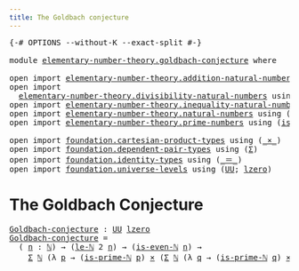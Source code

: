 ```yaml
---
title: The Goldbach conjecture
---
```


<pre class="Agda"><a id="49" class="Symbol">{-#</a> <a id="53" class="Keyword">OPTIONS</a> <a id="61" class="Pragma">--without-K</a> <a id="73" class="Pragma">--exact-split</a> <a id="87" class="Symbol">#-}</a>

<a id="92" class="Keyword">module</a> <a id="99" href="elementary-number-theory.goldbach-conjecture.html" class="Module">elementary-number-theory.goldbach-conjecture</a> <a id="144" class="Keyword">where</a>

<a id="151" class="Keyword">open</a> <a id="156" class="Keyword">import</a> <a id="163" href="elementary-number-theory.addition-natural-numbers.html" class="Module">elementary-number-theory.addition-natural-numbers</a> <a id="213" class="Keyword">using</a> <a id="219" class="Symbol">(</a><a id="220" href="elementary-number-theory.addition-natural-numbers.html#1096" class="Function">add-ℕ</a><a id="225" class="Symbol">)</a>
<a id="227" class="Keyword">open</a> <a id="232" class="Keyword">import</a>
  <a id="241" href="elementary-number-theory.divisibility-natural-numbers.html" class="Module">elementary-number-theory.divisibility-natural-numbers</a> <a id="295" class="Keyword">using</a> <a id="301" class="Symbol">(</a><a id="302" href="elementary-number-theory.divisibility-natural-numbers.html#2375" class="Function">is-even-ℕ</a><a id="311" class="Symbol">)</a>
<a id="313" class="Keyword">open</a> <a id="318" class="Keyword">import</a> <a id="325" href="elementary-number-theory.inequality-natural-numbers.html" class="Module">elementary-number-theory.inequality-natural-numbers</a> <a id="377" class="Keyword">using</a> <a id="383" class="Symbol">(</a><a id="384" href="elementary-number-theory.inequality-natural-numbers.html#2079" class="Function">le-ℕ</a><a id="388" class="Symbol">)</a>
<a id="390" class="Keyword">open</a> <a id="395" class="Keyword">import</a> <a id="402" href="elementary-number-theory.natural-numbers.html" class="Module">elementary-number-theory.natural-numbers</a> <a id="443" class="Keyword">using</a> <a id="449" class="Symbol">(</a><a id="450" href="elementary-number-theory.natural-numbers.html#1548" class="Datatype">ℕ</a><a id="451" class="Symbol">)</a>
<a id="453" class="Keyword">open</a> <a id="458" class="Keyword">import</a> <a id="465" href="elementary-number-theory.prime-numbers.html" class="Module">elementary-number-theory.prime-numbers</a> <a id="504" class="Keyword">using</a> <a id="510" class="Symbol">(</a><a id="511" href="elementary-number-theory.prime-numbers.html#1962" class="Function">is-prime-ℕ</a><a id="521" class="Symbol">)</a>

<a id="524" class="Keyword">open</a> <a id="529" class="Keyword">import</a> <a id="536" href="foundation.cartesian-product-types.html" class="Module">foundation.cartesian-product-types</a> <a id="571" class="Keyword">using</a> <a id="577" class="Symbol">(</a><a id="578" href="foundation-core.cartesian-product-types.html#590" class="Function Operator">_×_</a><a id="581" class="Symbol">)</a>
<a id="583" class="Keyword">open</a> <a id="588" class="Keyword">import</a> <a id="595" href="foundation.dependent-pair-types.html" class="Module">foundation.dependent-pair-types</a> <a id="627" class="Keyword">using</a> <a id="633" class="Symbol">(</a><a id="634" href="foundation-core.dependent-pair-types.html#515" class="Record">Σ</a><a id="635" class="Symbol">)</a>
<a id="637" class="Keyword">open</a> <a id="642" class="Keyword">import</a> <a id="649" href="foundation.identity-types.html" class="Module">foundation.identity-types</a> <a id="675" class="Keyword">using</a> <a id="681" class="Symbol">(</a><a id="682" href="foundation-core.identity-types.html#1865" class="Function Operator">_＝_</a><a id="685" class="Symbol">)</a>
<a id="687" class="Keyword">open</a> <a id="692" class="Keyword">import</a> <a id="699" href="foundation.universe-levels.html" class="Module">foundation.universe-levels</a> <a id="726" class="Keyword">using</a> <a id="732" class="Symbol">(</a><a id="733" href="foundation-core.universe-levels.html#235" class="Primitive">UU</a><a id="735" class="Symbol">;</a> <a id="737" href="Agda.Primitive.html#764" class="Primitive">lzero</a><a id="742" class="Symbol">)</a>
</pre>
# The Goldbach Conjecture

<pre class="Agda"><a id="Goldbach-conjecture"></a><a id="784" href="elementary-number-theory.goldbach-conjecture.html#784" class="Function">Goldbach-conjecture</a> <a id="804" class="Symbol">:</a> <a id="806" href="foundation-core.universe-levels.html#235" class="Primitive">UU</a> <a id="809" href="Agda.Primitive.html#764" class="Primitive">lzero</a>
<a id="815" href="elementary-number-theory.goldbach-conjecture.html#784" class="Function">Goldbach-conjecture</a> <a id="835" class="Symbol">=</a>
  <a id="839" class="Symbol">(</a> <a id="841" href="elementary-number-theory.goldbach-conjecture.html#841" class="Bound">n</a> <a id="843" class="Symbol">:</a> <a id="845" href="elementary-number-theory.natural-numbers.html#1548" class="Datatype">ℕ</a><a id="846" class="Symbol">)</a> <a id="848" class="Symbol">→</a> <a id="850" class="Symbol">(</a><a id="851" href="elementary-number-theory.inequality-natural-numbers.html#2079" class="Function">le-ℕ</a> <a id="856" class="Number">2</a> <a id="858" href="elementary-number-theory.goldbach-conjecture.html#841" class="Bound">n</a><a id="859" class="Symbol">)</a> <a id="861" class="Symbol">→</a> <a id="863" class="Symbol">(</a><a id="864" href="elementary-number-theory.divisibility-natural-numbers.html#2375" class="Function">is-even-ℕ</a> <a id="874" href="elementary-number-theory.goldbach-conjecture.html#841" class="Bound">n</a><a id="875" class="Symbol">)</a> <a id="877" class="Symbol">→</a>
    <a id="883" href="foundation-core.dependent-pair-types.html#515" class="Record">Σ</a> <a id="885" href="elementary-number-theory.natural-numbers.html#1548" class="Datatype">ℕ</a> <a id="887" class="Symbol">(λ</a> <a id="890" href="elementary-number-theory.goldbach-conjecture.html#890" class="Bound">p</a> <a id="892" class="Symbol">→</a> <a id="894" class="Symbol">(</a><a id="895" href="elementary-number-theory.prime-numbers.html#1962" class="Function">is-prime-ℕ</a> <a id="906" href="elementary-number-theory.goldbach-conjecture.html#890" class="Bound">p</a><a id="907" class="Symbol">)</a> <a id="909" href="foundation-core.cartesian-product-types.html#590" class="Function Operator">×</a> <a id="911" class="Symbol">(</a><a id="912" href="foundation-core.dependent-pair-types.html#515" class="Record">Σ</a> <a id="914" href="elementary-number-theory.natural-numbers.html#1548" class="Datatype">ℕ</a> <a id="916" class="Symbol">(λ</a> <a id="919" href="elementary-number-theory.goldbach-conjecture.html#919" class="Bound">q</a> <a id="921" class="Symbol">→</a> <a id="923" class="Symbol">(</a><a id="924" href="elementary-number-theory.prime-numbers.html#1962" class="Function">is-prime-ℕ</a> <a id="935" href="elementary-number-theory.goldbach-conjecture.html#919" class="Bound">q</a><a id="936" class="Symbol">)</a> <a id="938" href="foundation-core.cartesian-product-types.html#590" class="Function Operator">×</a> <a id="940" class="Symbol">(</a><a id="941" href="elementary-number-theory.addition-natural-numbers.html#1096" class="Function">add-ℕ</a> <a id="947" href="elementary-number-theory.goldbach-conjecture.html#890" class="Bound">p</a> <a id="949" href="elementary-number-theory.goldbach-conjecture.html#919" class="Bound">q</a> <a id="951" href="foundation-core.identity-types.html#1865" class="Function Operator">＝</a> <a id="953" href="elementary-number-theory.goldbach-conjecture.html#841" class="Bound">n</a><a id="954" class="Symbol">))))</a>
</pre>